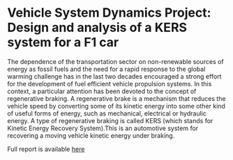 # Vehicle System Dynamics Project: Design and analysis of a KERS system for a F1 car
The dependence of the transportation sector on non-renewable sources of energy as fossil fuels and the need for a rapid response to the global warming challenge has in the last
two decades encouraged a strong effort for the development of fuel efficient vehicle propulsion systems. In this context, a particular attention has been devoted to the concept of
regenerative braking. A regenerative brake is a mechanism that reduces the vehicle speed by converting some of its kinetic energy into some other kind of useful forms of energy, such as mechanical, electrical or hydraulic energy. A type of regenerative braking is called KERS (which stands for Kinetic Energy Recovery System).This is an automotive system for recovering a moving vehicle kinetic energy under braking.

Full report is available [here](VSDProject/Report/Main.tex)
